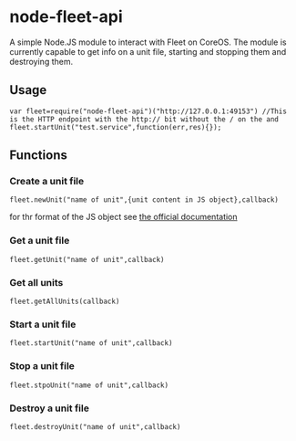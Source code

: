 # node-fleet-api
A simple Node.JS module to interact with Fleet on CoreOS. The module is currently capable to get info on a unit file, starting and stopping them and destroying them.

## Usage
```
var fleet=require("node-fleet-api")("http://127.0.0.1:49153") //This is the HTTP endpoint with the http:// bit without the / on the and
fleet.startUnit("test.service",function(err,res){});

```

## Functions

### Create a unit file
```
fleet.newUnit("name of unit",{unit content in JS object},callback)
```
for thr format of the JS object see [the official documentation](https://github.com/coreos/fleet/blob/master/Documentation/api-v1.md)

### Get a unit file
```
fleet.getUnit("name of unit",callback)
```

### Get all units
```
fleet.getAllUnits(callback)
```

### Start a unit file
```
fleet.startUnit("name of unit",callback)
```
### Stop a unit file
```
fleet.stpoUnit("name of unit",callback)
```
### Destroy a unit file
```
fleet.destroyUnit("name of unit",callback)
```
